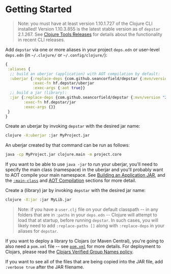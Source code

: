 # Getting Started

> Note: you must have at least version 1.10.1.727 of the Clojure CLI installed! Version 1.10.3.855 is the latest stable version as of `depstar` 2.1.267. See [Clojure Tools Releases](https://clojure.org/releases/tools) for details about the functionality in recent CLI releases.

Add `depstar` via one or more aliases in your project `deps.edn` or user-level `deps.edn` (in `~/.clojure/` or `~/.config/clojure/`):

```clj
{
 :aliases {
  ;; build an uberjar (application) with AOT compilation by default:
  :uberjar {:replace-deps {com.github.seancorfield/depstar {:mvn/version "2.1.267"}}
            :exec-fn hf.depstar/uberjar
            :exec-args {:aot true}}
  ;; build a jar (library):
  :jar {:replace-deps {com.github.seancorfield/depstar {:mvn/version "2.1.267"}}
        :exec-fn hf.depstar/jar
        :exec-args {}}
 }
}
```

Create an uberjar by invoking `depstar` with the desired jar name:

```bash
clojure -X:uberjar :jar MyProject.jar
```

An uberjar created by that command can be run as follows:

```bash
java -cp MyProject.jar clojure.main -m project.core
```

If you want to be able to use `java -jar` to run your uberjar, you'll need to specify the main class (namespace) in the uberjar and you'll probably want to AOT compile your main namespace. See [Building an Application JAR](application-jar.md), and the [`:main-class`](main-class.md) and [AOT Compilation](aot.md) sections for more detail.

Create a (library) jar by invoking `depstar` with the desired jar name:

```bash
clojure -X:jar :jar MyLib.jar
```

> Note: if you have a `user.clj` file on your default classpath -- in any folders that are in `:paths` in your `deps.edn` -- Clojure will attempt to load that at startup, before running `depstar`. In such cases, you will likely need to add `:replace-paths []` along with `:replace-deps` in your aliases for `depstar`.

If you want to deploy a library to Clojars (or Maven Central), you're going to also need a `pom.xml` file -- see [`pom.xml`](pom-xml.md) for more details.
For deployment to Clojars, please read the [Clojars Verified Group Names policy](https://github.com/clojars/clojars-web/wiki/Verified-Group-Names).

If you want to see all of the files that are being copied into the JAR file, add `:verbose true` after the JAR filename.
